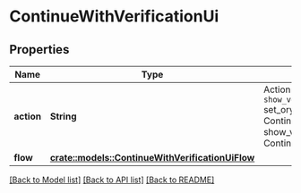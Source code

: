 # ContinueWithVerificationUi

## Properties

Name | Type | Description | Notes
------------ | ------------- | ------------- | -------------
**action** | **String** | Action will always be `show_verification_ui` set_ory_session_token ContinueWithActionSetOrySessionToken show_verification_ui ContinueWithActionShowVerificationUI | 
**flow** | [**crate::models::ContinueWithVerificationUiFlow**](continueWithVerificationUiFlow.md) |  | 

[[Back to Model list]](../README.md#documentation-for-models) [[Back to API list]](../README.md#documentation-for-api-endpoints) [[Back to README]](../README.md)


